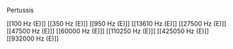 Pertussis

[[100 Hz (E)]]
[[350 Hz (E)]]
[[950 Hz (E)]]
[[13610 Hz (E)]]
[[27500 Hz (E)]]
[[47500 Hz (E)]]
[[60000 Hz (E)]]
[[110250 Hz (E)]]
[[425050 Hz (E)]]
[[932000 Hz (E)]]